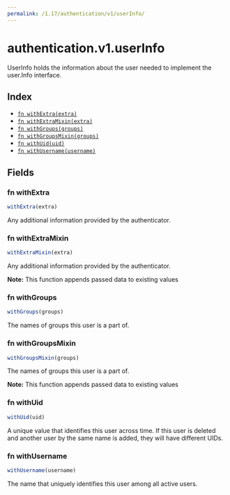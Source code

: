 ```yaml
---
permalink: /1.17/authentication/v1/userInfo/
---
```


# authentication.v1.userInfo

UserInfo holds the information about the user needed to implement the user.Info interface.

## Index

* [`fn withExtra(extra)`](#fn-withextra)
* [`fn withExtraMixin(extra)`](#fn-withextramixin)
* [`fn withGroups(groups)`](#fn-withgroups)
* [`fn withGroupsMixin(groups)`](#fn-withgroupsmixin)
* [`fn withUid(uid)`](#fn-withuid)
* [`fn withUsername(username)`](#fn-withusername)

## Fields

### fn withExtra

```ts
withExtra(extra)
```

Any additional information provided by the authenticator.

### fn withExtraMixin

```ts
withExtraMixin(extra)
```

Any additional information provided by the authenticator.

**Note:** This function appends passed data to existing values

### fn withGroups

```ts
withGroups(groups)
```

The names of groups this user is a part of.

### fn withGroupsMixin

```ts
withGroupsMixin(groups)
```

The names of groups this user is a part of.

**Note:** This function appends passed data to existing values

### fn withUid

```ts
withUid(uid)
```

A unique value that identifies this user across time. If this user is deleted and another user by the same name is added, they will have different UIDs.

### fn withUsername

```ts
withUsername(username)
```

The name that uniquely identifies this user among all active users.